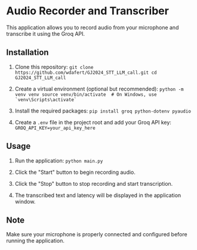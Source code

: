 # Audio Recorder and Transcriber

This application allows you to record audio from your microphone and transcribe it using the Groq API.

## Installation

1. Clone this repository:   ```
   git clone https://github.com/wdafert/GJ2024_STT_LLM_call.git
   cd GJ2024_STT_LLM_call   ```

2. Create a virtual environment (optional but recommended):   ```
   python -m venv venv
   source venv/bin/activate  # On Windows, use `venv\Scripts\activate`   ```

3. Install the required packages:   ```
   pip install groq python-dotenv pyaudio   ```

4. Create a `.env` file in the project root and add your Groq API key:   ```
   GROQ_API_KEY=your_api_key_here   ```

## Usage

1. Run the application:   ```
   python main.py   ```

2. Click the "Start" button to begin recording audio.
3. Click the "Stop" button to stop recording and start transcription.
4. The transcribed text and latency will be displayed in the application window.

## Note

Make sure your microphone is properly connected and configured before running the application.
